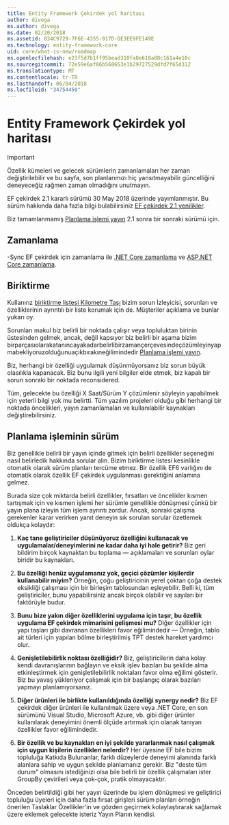 ```yaml
---
title: Entity Framework Çekirdek yol haritası
author: divega
ms.author: divega
ms.date: 02/20/2018
ms.assetid: 834C9729-7F6E-4355-917D-DE3EE9FE149E
ms.technology: entity-framework-core
uid: core/what-is-new/roadmap
ms.openlocfilehash: e23f5d7b1ff95bead310fa8e618a88c161a4e10c
ms.sourcegitcommit: 72e59e6af86b568653e1b29727529dfd7f65d312
ms.translationtype: MT
ms.contentlocale: tr-TR
ms.lasthandoff: 06/04/2018
ms.locfileid: "34754450"
---
```

# <a name="entity-framework-core-roadmap"></a>Entity Framework Çekirdek yol haritası

> [!IMPORTANT]
> Özellik kümeleri ve gelecek sürümlerin zamanlamaları her zaman değiştirilebilir ve bu sayfa, son planlarımızı hiç yansıtmayabilir güncelliğini deneyeceğiz rağmen zaman olmadığını unutmayın.

EF çekirdek 2.1 kararlı sürümü 30 May 2018 üzerinde yayımlanmıştır. Bu sürüm hakkında daha fazla bilgi bulabilirsiniz [EF çekirdek 2.1 yenilikler](xref:core/what-is-new/ef-core-2.1).

Biz tamamlanmamış [Planlama işlemi yayın](#release-planning-process) 2.1 sonra bir sonraki sürümü için.

## <a name="schedule"></a>Zamanlama

-Sync EF çekirdek için zamanlama ile [.NET Core zamanlama](https://github.com/dotnet/core/blob/master/roadmap.md) ve [ASP.NET Core zamanlama](https://github.com/aspnet/Home/wiki/Roadmap).

## <a name="backlog"></a>Biriktirme

Kullanırız [biriktirme listesi Kilometre Taşı](https://github.com/aspnet/EntityFrameworkCore/issues?q=is%3Aopen+is%3Aissue+milestone%3ABacklog+sort%3Areactions-%2B1-desc) bizim sorun İzleyicisi, sorunları ve özelliklerinin ayrıntılı bir liste korumak için de. Müşteriler açıklama ve bunlar yukarı oy.

Sorunları makul biz belirli bir noktada çalışır veya topluluktan birinin üstesinden gelmek, ancak, değil kapsıyor biz belirli bir aşama bizim birparçasıolarakatanıncayakadarbelirlibirzamançerçevesindeçözümleyinyapmabekliyoruzolduğunuaçıkbırakıneğilimindedir [Planlama işlemi yayın](#release-planning-process).

Biz, herhangi bir özelliği uygulamak düşünmüyorsanız biz sorun büyük olasılıkla kapanacak. Biz bunu ilgili yeni bilgiler elde etmek, biz kapalı bir sorun sonraki bir noktada reconsidered.

Tüm, gelecekte bu özelliği X Saat/Sürüm Y çözümlenir söyleyin yapabilmek için yeterli bilgi yok mu belirtti. Tüm yazılım projeleri olduğu gibi herhangi bir noktada öncelikleri, yayın zamanlamaları ve kullanılabilir kaynakları değiştirebilirsiniz.

## <a name="release-planning-process"></a>Planlama işleminin sürüm

Biz genellikle belirli bir yayın içinde gitmek için belirli özellikler seçeneğini nasıl belirledik hakkında sorular alın. Bizim biriktirme listesi kesinlikle otomatik olarak sürüm planları tercüme etmez. Bir özellik EF6 varlığını de otomatik olarak özellik EF çekirdek uygulanması gerektiğini anlamına gelmez.

Burada size çok miktarda belirli özellikler, fırsatları ve öncelikler kısmen tartışmak için ve kısmen işlemi her sürümle genellikle dönüşmesi çünkü bir yayın plana izleyin tüm işlem ayrıntı zordur. Ancak, sonraki çalışma gerekenler karar verirken yanıt deneyin sık sorulan sorular özetlemek oldukça kolaydır:

1. **Kaç tane geliştiriciler düşünüyoruz özelliğini kullanacak ve uygulamalar/deneyimlerini ne kadar daha iyi hale getirir?** Biz geri bildirim birçok kaynaktan bu toplama — açıklamaları ve sorunları oylar biridir bu kaynakları.

2. **Bu özelliği henüz uygulamanız yok, geçici çözümler kişilerdir kullanabilir miyim?** Örneğin, çoğu geliştiricinin yerel çoktan çoğa destek eksikliği çalışması için bir birleşim tablosundan eşleyebilir. Belli ki, tüm geliştiriciler, bunu yapabilirsiniz ancak birçok olabilir ve sayıları bir faktörüyle budur.

3. **Bunu bize yakın diğer özelliklerini uygulama için taşır, bu özellik uygulama EF çekirdek mimarisini gelişmesi mu?** Diğer özellikler için yapı taşları gibi davranan özellikleri favor eğilimindedir — Örneğin, tablo ait türleri için yapılan bölme birleştirilmiş TPT destek hareket yardımcı olur.

4. **Genişletilebilirlik noktası özelliğidir?** Biz, geliştiricilerin daha kolay kendi davranışlarının bağlayın ve eksik işlev bazıları bu şekilde alma etkinleştirmek için genişletilebilirlik noktaları favor olma eğilimi gösterir. Biz bu yavaş yükleniyor çalışmak için bir başlangıç olarak bazıları yapmayı planlamıyorsanız.

5. **Diğer ürünleri ile birlikte kullanıldığında özelliği synergy nedir?** Biz EF çekirdek diğer ürünleri ile kullanılmak üzere veya .NET Core, en son sürümünü Visual Studio, Microsoft Azure, vb. gibi diğer ürünler kullanılarak deneyimini önemli ölçüde artırmak için olanak tanıyan özellikler favor eğilimindedir.

6. **Bir özellik ve bu kaynakları en iyi şekilde yararlanmak nasıl çalışmak için uygun kişilerin özellikleri nelerdir?** Her üyesine EF bile bizim topluluğa Katkıda Bulunanlar, farklı düzeylerde deneyimi alanında farklı alanlara sahip ve uygun şekilde planlamanız gerekir. Biz "deste tüm durum" olmasını istediğinizi olsa bile belirli bir özellik çalışmaları ister GroupBy çevirileri veya çok-çok, pratik olmayacaktır.

Önceden belirtildiği gibi her yayın üzerinde bu işlem dönüşmesi ve geliştirici topluluğu üyeleri için daha fazla fırsat girişleri sürüm planları örneğin önerilen Taslaklar Özellikler'in ve gözden geçirmek kolaylaştırarak sağlamak üzere eklemek gelecekte isteriz Yayın Planın kendisi.
